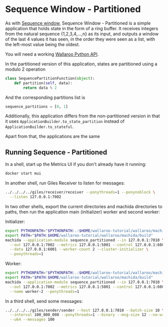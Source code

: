 # Sequence Window - Partitioned

As with [Sequence window](/examples/python/sequence/), Sequence Window - Partitioned is a simple application that holds state in the form of a ring buffer.
It receives integers from the natural sequence {1,2,3,4,...,n} as its input, and outputs a window of the last 4 values it has seen, in the order they were seen as a list, with the left-most value being the oldest.

You will need a working [Wallaroo Python API](/book/python/intro.md).

In the partitioned version of this application, states are partitioned using a modulo 2 operation

```python
class SequencePartitionFunction(object):
    def partition(self, data):
        return data % 2
```

And the corresponding partitions list is

```python
sequence_partitions = [0, 1]
```

Additionally, this application differs from the non-partitioned version in that it uses `ApplicationBuilder.to_state_partition` instead of `ApplicationBuilder.to_stateful`.

Apart from that, the applications are the same

## Running Sequence - Partitioned

In a shell, start up the Metrics UI if you don't already have it running:

```bash
docker start mui
```

In another shell, run Giles Receiver to listen for messages:

```bash
../../../../giles/receiver/receiver --ponythreads=1 --ponynoblock \
  --listen 127.0.0.1:7002
```

In two other shells, export the current directories and machida directories to paths, then run the application main (initializer) worker and second worker:

Initializer:

```bash
export PYTHONPATH="$PYTHONPATH:.:$HOME/wallaroo-tutorial/wallaroo/machida"
export PATH="$PATH:$HOME/wallaroo-tutorial/wallaroo/machida/build"
machida --application-module sequence_partitioned --in 127.0.0.1:7010 \
  --out 127.0.0.1:7002 --metrics 127.0.0.1:5001 --control 127.0.0.1:6000 \
  --data 127.0.0.1:6001 --worker-count 2 --cluster-initializer \
  --ponythreads=1
```

Worker:

```bash
export PYTHONPATH="$PYTHONPATH:.:$HOME/wallaroo-tutorial/wallaroo/machida"
export PATH="$PATH:$HOME/wallaroo-tutorial/wallaroo/machida/build"
machida --application-module sequence_partitioned --in 127.0.0.1:7010 \
  --out 127.0.0.1:7002 --metrics 127.0.0.1:5001 --control 127.0.0.1:6000 \
  --name worker-2 --ponythreads=1
```

In a third shell, send some messages:

```bash
../../../../giles/sender/sender --host 127.0.0.1:7010 --batch-size 10 \
  --interval 100_000_000 --ponythreads=1 --binary --msg-size 12 --no-write \
  --u64 --messages 100
```
